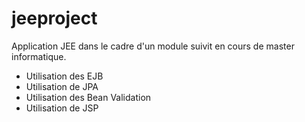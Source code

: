 # jeeproject

Application JEE dans le cadre d'un module suivit en cours de master informatique.
- Utilisation des EJB
- Utilisation de JPA
- Utilisation des Bean Validation
- Utilisation de JSP
